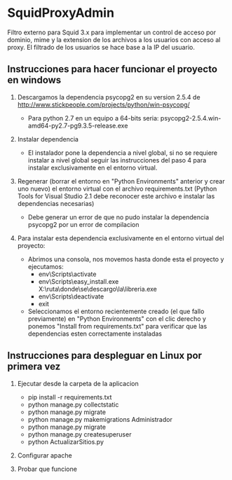 # SquidProxyAdmin

Filtro externo para Squid 3.x para implementar un control de acceso por dominio, mime y la extension de los archivos a los usuarios con acceso al proxy.
El filtrado de los usuarios se hace base a la IP del usuario.

## Instrucciones para hacer funcionar el proyecto en windows

1. Descargamos la dependencia psycopg2 en su version 2.5.4 de http://www.stickpeople.com/projects/python/win-psycopg/
    - Para python 2.7 en un equipo a 64-bits seria: psycopg2-2.5.4.win-amd64-py2.7-pg9.3.5-release.exe

2. Instalar dependencia
    - El instalador pone la dependencia a nivel global, si no se requiere instalar a nivel global
      seguir las instrucciones del paso 4 para instalar exclusivamente en el entorno virtual.

2. Regenerar (borrar el entorno en "Python Environments" anterior y crear uno nuevo) el entorno virtual con el archivo requirements.txt
   (Python Tools for Visual Studio 2.1 debe reconocer este archivo e instalar las dependencias necesarias)
    - Debe generar un error de que no pudo instalar la dependencia psycopg2 por un error de compilacion

4. Para instalar esta dependencia exclusivamente en el entorno virtual del proyecto:
    - Abrimos una consola, nos movemos hasta donde esta el proyecto y ejecutamos:
        - env\Scripts\activate
        - env\Scripts\easy_install.exe X:\ruta\donde\se\descargo\la\libreria.exe
        - env\Scripts\deactivate
        - exit
    - Seleccionamos el entorno recientemente creado (el que fallo previamente) en "Python Environments" con el clic derecho y ponemos
      "Install from requirements.txt" para verificar que las dependencias esten correctamente instaladas

## Instrucciones para despleguar en Linux por primera vez

1. Ejecutar desde la carpeta de la aplicacion
    - pip install -r requirements.txt
    - python manage.py collectstatic
    - python manage.py migrate
    - python manage.py makemigrations Administrador
    - python manage.py migrate
    - python manage.py createsuperuser
    - python ActualizarSitios.py

2. Configurar apache

3. Probar que funcione
